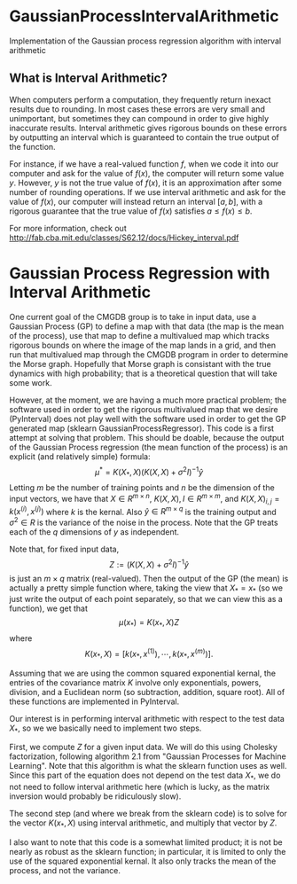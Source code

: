 # GaussianProcessIntervalArithmetic
Implementation of the Gaussian process regression algorithm with interval arithmetic

## What is Interval Arithmetic?

When computers perform a computation, they frequently return inexact results due to rounding.  In most cases these errors are very small and unimportant, but sometimes they can compound in order to give highly inaccurate results.  Interval arithmetic gives rigorous bounds on these errors by outputting an interval which is guaranteed to contain the true output of the function.  

For instance, if we have a real-valued function $f$, when we code it into our computer and ask for the value of $f(x)$, the computer will return some value $y$.  However, $y$ is not the true value of $f(x)$, it is an approximation after some number of rounding operations.  If we use interval arithmetic and ask for the value of $f(x)$, our computer will instead return an interval $[a,b]$, with a rigorous guarantee that the true value of $f(x)$ satisfies $a \leq f(x) \leq b$. 

For more information, check out 
http://fab.cba.mit.edu/classes/S62.12/docs/Hickey_interval.pdf

# Gaussian Process Regression with Interval Arithmetic

One current goal of the CMGDB group is to take in input data, use a Gaussian Process (GP) to define a map with that data (the map is the mean of the process), use that map to define a multivalued map which tracks rigorous bounds on where the image of the map lands in a grid, and then run that multivalued map through the CMGDB program in order to determine the Morse graph.  Hopefully that Morse graph is consistant with the true dynamics with high probability; that is a theoretical question that will take some work.

However, at the moment, we are having a much more practical problem; the software used in order to get the rigorous multivalued map that we desire (PyInterval) does not play well with the software used in order to get the GP generated map (sklearn GaussianProcessRegressor).  This code is a first attempt at solving that problem.  This should be doable, because the output of the Gaussian Process regression (the mean function of the process) is an explicit (and relatively simple) formula: $$ \mu^* = K(X_*,X)(K(X,X)+\sigma^2 I)^{-1}\hat{y} $$
Letting $m$ be the number of training points and $n$ be the dimension of the input vectors, we have that $X \in R^{m\times n}$, $K(X,X), I \in R^{m \times m}$, and $K(X,X)_{i,j} = k(x^{(i)},x^{(j)})$ where $k$ is the kernal.  Also $\hat{y} \in R^{m \times q}$ is the training output and $\sigma^2 \in R$ is the variance of the noise in the process. Note that the GP treats each of the $q$ dimensions of $y$ as independent.  

Note that, for fixed input data, 
$$ Z:= (K(X,X)+\sigma^2 I)^{-1}\hat{y}$$ is just an $m\times q$ matrix (real-valued).  Then the output of the GP (the mean) is actually a pretty simple function where, taking the view that $X_* = x_*$ (so we just write the output of each point separately, so that we can view this as a function), we get that
$$ \mu(x_*) = K(x_*,X)Z$$
where
$$K(x_*,X) = [k(x_*,x^{(1)}),\cdots,k(x_*,x^{(m)})].$$

Assuming that we are using the common squared exponential kernal, the entries of the covariance matrix $K$ involve only exponentials, powers, division, and a Euclidean norm (so subtraction, addition, square root).  All of these functions are implemented in PyInterval.

Our interest is in performing interval arithmetic with respect to the test data $X_*$, so we we basically need to implement two steps. 

First, we compute $Z$ for a given input data.  We will do this using Cholesky factorization, following algorithm 2.1 from "Gaussian Processes for Machine Learning".  Note that this algorithm is what the sklearn function uses as well.  Since this part of the equation does not depend on the test data $X_*$, we do not need to follow interval arithmetic here (which is lucky, as the matrix inversion would probably be ridiculously slow).  

The second step (and where we break from the sklearn code) is to solve for the vector $K(x_*,X)$ using interval arithmetic, and multiply that vector by $Z$.

I also want to note that this code is a somewhat limited product; it is not be nearly as robust as the sklearn function; in particular, it is limited to only the use of the squared exponential kernal. It also only tracks the mean of the process, and not the variance.
